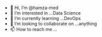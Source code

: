 - 👋 Hi, I’m @hamza-med
- 👀 I’m interested in ...Data Science
- 🌱 I’m currently learning ...DevOps
- 💞️ I’m looking to collaborate on ...anything
- 📫 How to reach me ...

<!---
hamza-med/hamza-med is a ✨ special ✨ repository because its `README.md` (this file) appears on your GitHub profile.
You can click the Preview link to take a look at your changes.
--->
